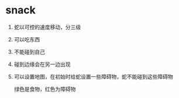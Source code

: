 # snack

1. 蛇以可控的速度移动，分三级
2. 可以吃东西
3. 不能碰到自己
4. 碰到边缘会在另一边出现
6. 可以设置地图，在初始时给蛇设置一些障碍物，蛇不能碰到这些障碍物

	绿色是食物，红色为障碍物

